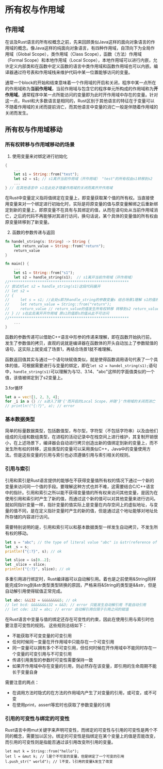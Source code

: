 # 所有权与作用域

## 作用域

在谈及Rust语言的所有权概念之前，先来回顾类似Java这样的面向对象语言的作用域的概念。像Java这样的纯面向对象语言，有四种作用域，自顶向下为全局作用域（Global Scope），类作用域（Class Scope），函数（方法）作用域（Formal Scope）和本地作用域（Local Scope），本地作用域可以进行内嵌，允许定义内部类和在函数中定义函数的语言中类作用域和函数作用域也可以内嵌。编译器通过符号表和作用域栈来维护代码中某一位置能够访问的变量。

通常一个block的开始和结束意味着一个作用域的开启和关闭，程序中某一点所在的作用域称为**当前作用域**，当前作用域与包含它的程序单元所构成的作用域称为**开作用域**。通常程序中某一点所能访问的变量即为此时开作用域中存在的变量。针对这一点，Rust和大多数语言是相同的，Rust区别于其他语言的特征在于变量可以不随着作用域的关闭而提前消亡，而其他语言中变量的消亡一般是伴随着作用域的关闭而发生。

## 所有权与作用域移动

### 所有权转移与作用域移动的场景

1. 使用变量来对绑定进行初始化
```Rust
{
    ...
    let s1 = String::from("test");
    let s2 = s1; // s1离开当前作用域（开作用域） "test"的所有权由s1转移到s2
    ...
} // 在其他语言中 s1在此处才随着作用域的关闭而离开开作用域
```
在Rust中变量定义指将值绑定在变量上，即变量获取某个值的所有权。当直接使用变量来对一个绑定进行初始化时，实际是将原变量的值与原变量解绑之后重新绑定到新的变量上，即原变量不在具有与其绑定的值，从而在语句处从当前作用域消亡，之后的代码不再能够对其进行访问，换句话说，某个具体的变量值的所有权由原变量转移到了新变量。

2. 函数的参数传递与返回

```Rust
fn handel_string(s: String) -> String {
    let return_value = String::from("return");
    return_value
}

fn main() {
    ...
    let s1 = String::from("s1");
    let s2 = handle_string(s1);  // s1离开当前作用域（开作用域）
//*******************************************************
// 尝试对let s2 = handle_string(s1)这段代码展开
// let s2 = 
// {
//     let s = s1; //此处s即为handle_string的参数变量s 结合场景1理解 s1的值的所有权转移给了s
//     let return_value = String::from("return");
//     return_value // return_value的值发生所有权转移 转移到s2 return_value离开开作用域
// } // s在此处离开开作用域 原s1的值即s的值从此不可访问
//*******************************************************
    ...
}
```
函数的参数传递可以借助C++语言中形参的传递来理解，即在函数开始执行前，发生了参数值的拷贝，直观的说就是编译器在函数体的开头自动加上了参数赋值的语句，这实际上就变成了场景1，再结合场景1就不难理解。

函数返回值其实与通过一个语句块赋值类似，就是使得函数调用语句代表了一个具体的值，可根据需要进行与变量的绑定，即在`let s2 = handel_string(s1);`语句中，`handle_string(s1)`可以理解为与12、3.14、"abc"这样的字面值类似的一个值，该值被绑定到了s2变量上。

3.for循环

```Rust
let a = vec![1, 2, 3, 4];
for _i in a {} // a进入了随'{'而开启的Local Scope，并随'}'作用域的关闭而消亡
// println!("{:?}", a); // error
```

### 基本数据类型

简单的标量数据类型，包括数值型，布尔型，字符型（不包括字符串）以及由他们组成的元组和数组类型，在进程的活动记录中在栈空间上进行维护，其复制开销很小，在上述场景下，编译器会自动进行拷贝创造出新的值绑定到新的变量上，而不发生所有权的转移，这些类型的变量可以采用类似C++，Java中的变量使用方法。但是这些变量的引用与索引也必须遵循引用与索引相关的规则。

### 引用与索引

引用和索引是Rust语言提供的能够在不获得变量值所有权的情况下通过一个新的变量来访问同一个值的手段。要理解这种方式也并不难，这需要结合C/C++语言中的指针。引用和索引之所以能不获得变量值的所有权来访问其他变量，是因为在使用引用和索引时产生了新的值，而通过这个新的值可以对其他变量来进行访问。就如同指针变量一样，指针变量的值实际上是变量在内存空间上的虚拟地址，与变量的值不同，是在定义指针变量时产生的新的值，但是通过这个地址能够对地址处所存储的内容进行访问。

需要特别说明的是，引用和索引可以和基本数据类型一样发生自动拷贝，不发生所有权的移动。
```Rust
let s = "abc"; // the type of literal value "abc" is &str(reference of str)
let _s = s;
println!("{:?}", s); // ok

let slice = &s[0..2];
let _slice = slice;
println!("{:?}", slice); // ok
```

多重引用进行绑定时，Rust编译器可以自动解引用。着也是之前使用&String同样能完成String到&str类型类型转换的原因，严格来将&String的类型是&&str，但是自动解引用使得赋值正常完成。
```Rust
let abc: &&i32 = &&&&&&&&5; // ok
// let bcd: &&&&&&&i32 = &&3; // error 只能发生自动解引用 不能自动引用
// let cde: i32 = abc; // error 自动解引用仅限于引用之间的赋值

```

在Rust语言中变量与值的绑定还存在可变性的约束，因此在使用引用与索引时也要注意可变性的规则。
这些规则总结如下：
- 不能获取不可变变量的可变引用
- 任何时候同一变量在开作用域中只能存在一个可变引用
- 同一变量可以拥有多个不可变引用，但任何时候在开作用域中不能同时存在一个变量的可变引用与不可变引用
- 传递引用类型的参数时可变性需要保持一致
- 如果开作用域中存在变量的引用，则必然存在该变量，即引用的生命周期不能长于变量自身

需要注意的两点：
- 在调用方法时隐式的在方法的作用域内产生了对变量的引用，或可变，或不可变
- 在使用print，assert等宏时也获取了参数变量的引用

### 引用的可变性与绑定的可变性
Rust语言中用mut关键字来声明可变性，而绑定的可变性与引用的可变性是两个不同的概念，需要加以区分。绑定的可变性是指绑定在某个变量上的值是否能改变，而引用的可变性则是指能否通过该引用改变所引用的变量。

```
let mut k = String::from("hello");
let l = &mut k; // l是个不可变的变量，但是绑定了一个可变的引用
l.push_str(" world"); // l不变，l引用的变量k发生了改变
```